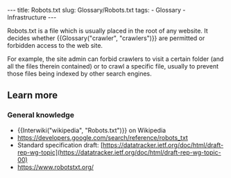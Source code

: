 --- title: Robots.txt slug: Glossary/Robots.txt tags: - Glossary - Infrastructure ---

Robots.txt is a file which is usually placed in the root of any website. It decides whether {{Glossary("crawler", "crawlers")}} are permitted or forbidden access to the web site.

For example, the site admin can forbid crawlers to visit a certain folder (and all the files therein contained) or to crawl a specific file, usually to prevent those files being indexed by other search engines.

Learn more
----------

### General knowledge

-   {{Interwiki("wikipedia", "Robots.txt")}} on Wikipedia
-   <https://developers.google.com/search/reference/robots_txt>
-   Standard specification draft: [https://datatracker.ietf.org/doc/html/draft-rep-wg-topic](https://datatracker.ietf.org/doc/html/draft-rep-wg-topic-00)
-   <https://www.robotstxt.org/>
